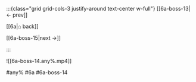 :::{class="grid grid-cols-3 justify-around text-center w-full"}
[[6a-boss-13|← prev]]

[[6a|⌂ back]]

[[6a-boss-15|next →]]

:::

![[6a-boss-14.any%.mp4]]

#any% #6a #6a-boss-14